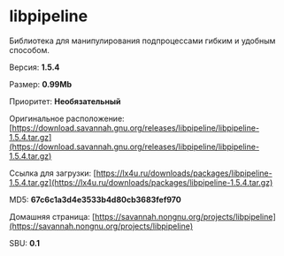# libpipeline

Библиотека для манипулирования подпроцессами гибким и удобным способом.

Версия: **1.5.4**

Размер: **0.99Mb**

Приоритет: **Необязательный**

Оригинальное расположение: [https://download.savannah.gnu.org/releases/libpipeline/libpipeline-1.5.4.tar.gz](https://download.savannah.gnu.org/releases/libpipeline/libpipeline-1.5.4.tar.gz)

Ссылка для загрузки: [https://lx4u.ru/downloads/packages/libpipeline-1.5.4.tar.gz](https://lx4u.ru/downloads/packages/libpipeline-1.5.4.tar.gz)

MD5: **67c6c1a3d4e3533b4d80cb3683fef970**

Домашняя страница: [https://savannah.nongnu.org/projects/libpipeline](https://savannah.nongnu.org/projects/libpipeline)

SBU: **0.1**